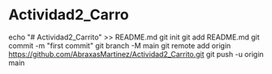 # Actividad2_Carro
echo "# Actividad2_Carrito" >> README.md git init git add README.md git commit -m "first commit" git branch -M main git remote add origin https://github.com/AbraxasMartinez/Actividad2_Carrito.git git push -u origin main
